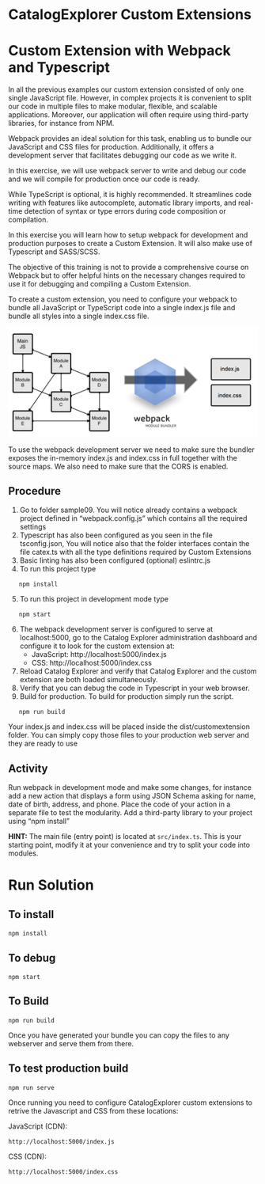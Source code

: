 # CatalogExplorer Custom Extensions
# Custom Extension with Webpack and Typescript

In all the previous examples our custom extension consisted of only one single JavaScript file. However,
in complex projects it is convenient to split our code in multiple files to make modular, flexible, and
scalable applications. Moreover, our application will often require using third-party libraries, for instance
from NPM.

Webpack provides an ideal solution for this task, enabling us to bundle our JavaScript and CSS files for
production. Additionally, it offers a development server that facilitates debugging our code as we write it.

In this exercise, we will use webpack server to write and debug our code and we will compile for
production once our code is ready.

While TypeScript is optional, it is highly recommended. It streamlines code writing with features like
autocomplete, automatic library imports, and real-time detection of syntax or type errors during code
composition or compilation.

In this exercise you will learn how to setup webpack for development and production purposes to create a
Custom Extension. It will also make use of Typescript and SASS/SCSS.

The objective of this training is not to provide a comprehensive course on Webpack but to offer helpful
hints on the necessary changes required to use it for debugging and compiling a Custom Extension.

To create a custom extension, you need to configure your webpack to bundle all JavaScript or TypeScript
code into a single index.js file and bundle all styles into a single index.css file.

![Webpack](./webpack.png "Webpack")

To use the webpack development server we need to make sure the bundler exposes the in-memory
index.js and index.css in full together with the source maps. We also need to make sure that the CORS is
enabled.


## Procedure
1. Go to folder sample09. You will notice already contains a webpack project defined in
   “webpack.config.js” which contains all the required settings
2. Typescript has also been configured as you seen in the file tsconfig.json, You will notice also that the
   folder interfaces contain the file catex.ts with all the type definitions required by Custom Extensions
3. Basic linting has also been configured (optional) eslintrc.js
4. To run this project type
```shell
   npm install
```
5. To run this project in development mode type
```shell
   npm start
```
6. The webpack development server is configured to serve at localhost:5000, go to the Catalog Explorer
   administration dashboard and configure it to look for the custom extension at:
   * JavaScript: http://localhost:5000/index.js
   * CSS: http://localhost:5000/index.css
7. Reload Catalog Explorer and verify that Catalog Explorer and the custom extension are both loaded
   simultaneously.
8. Verify that you can debug the code in Typescript in your web browser.
9. Build for production. To build for production simply run the script.
```shell
   npm run build
```
   Your index.js and index.css will be placed inside the dist/customextension folder. You can simply
   copy those files to your production web server and they are ready to use

## Activity
Run webpack in development mode and make some changes, for instance add a new action that displays
a form using JSON Schema asking for name, date of birth, address, and phone. Place the code of your
action in a separate file to test the modularity. Add a third-party library to your project using “npm install”

<strong>HINT:</strong> The main file (entry point) is located at `src/index.ts`. This is your starting point, modify it at your
convenience and try to split your code into modules.


# Run Solution

## To install
```
npm install
```

## To debug
```
npm start
```

## To Build
```
npm run build
```

Once you have generated your bundle you can copy the files to any webserver and serve them from there.

## To test production build
```
npm run serve
```

Once running you need to configure CatalogExplorer custom extensions to retrive the Javascript and CSS from these locations:

JavaScript (CDN):
```
http://localhost:5000/index.js
```

CSS (CDN):
```
http://localhost:5000/index.css
```

